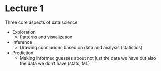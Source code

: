 # Lecture 1
Three core aspects of data science
- Exploration
  - Patterns and visualization
- Inference
  - Drawing conclusions based on data and analysis (statistics)
- Prediction
  - Making informed guesses about not just the data we have but also the data we don't have (stats, ML)
